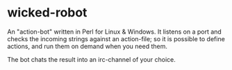 wicked-robot
============

An "action-bot" written in Perl for Linux &amp; Windows.
It listens on a port and checks the incoming
strings against an action-file; 
so it is possible to define actions, and run them
on demand when you need them.

The bot chats the result into an irc-channel of
your choice.





